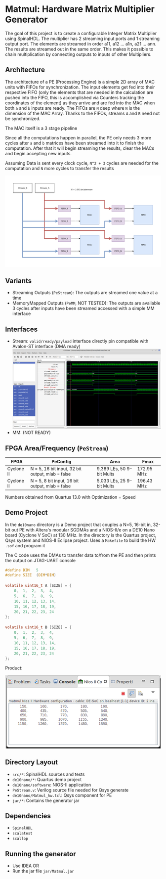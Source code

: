 # Matmul: Hardware Matrix Multiplier Generator
The goal of this project is to create a configurable Integer Matrix Multiplier 
using SpinalHDL. The multiplier has 2 streaming input ports and 1 streaming 
output port. The elements are streamed in order a11, a12 ... a1n, a21 ... ann.
The results are streamed out in the same order. This makes it possible to 
chain multiplication by connecting outputs to inputs of other Multipliers.

## Architecture 
The architecture of a PE (Processing Engine) is a simple 2D array of MAC units with FIFOs for synchronization.
The input elements get fed into their respective FIFO (only the elements that are needed in
the calculation are pushed into the FIFO, this is accomplished via Counters tracking the 
coordinates of the element) as they arrive and are fed into the MAC when both `a` and `b` 
inputs are ready. The FIFOs are `N` deep where `N` is the dimension of the MAC Array. Thanks
to the FIFOs, streams `A` and `B` need not be synchronized.

The MAC itself is a 3 stage pipeline

Since all the computations happen in parallel, the PE only needs 3 more cycles after `a` 
and `b` matrices have been streamed into it to finish the computation. After that it will 
begin streaming the results, clear the MACs and begin accepting new inputs.

Assuming Data is sent every clock cycle, `N^2 + 3` cycles are needed for
the computation and `N` more cycles to transfer the results

![Arch](arch.png)

## Variants
 - Streaming Outputs (`PeStream`): The outputs are streamed one value at a time
 - MemoryMapped Outputs (`PeMM`, NOT TESTED): The outputs are available 3 cycles after 
 inputs
 have been streamed accessed with a simple MM interface

## Interfaces
 - Stream: `valid/ready/payload` interface directly pin compatible with
 Avalon-ST interface (DMA ready)
 ![Verilator Waves](waves.png)
 - MM: (NOT READY)

## FPGA Area/Frequency (`PeStream`)

| FPGA | PeConfig | Area | Fmax |
| --- | --- | --- | ---|
| Cyclone II | N = 5, 16 bit input, 32 bit output, mlab = false | 9,389 LEs, 50 9-bit Mults | 172.95 MHz |
| Cyclone II | N = 5, 8 bit input, 16 bit output, mlab = false | 5,033 LEs, 25 9-bit Mults| 196.43 MHz |

Numbers obtained from Quartus 13.0 with Optimization = Speed

## Demo Project
In the `de10nano` directory is a Demo project that 
couples a N=5, 16-bit in, 32-bit out PE with Altera's 
modular SGDMAs and a NIOS-II/e on a DE10 Nano board
(Cyclone V SoC) at 130 MHz. In the directory is the Quartus project,
Qsys system and NIOS-II Eclipse project. Uses a `Makefile`
to build the HW `.sof` and program it

The C code uses the DMAs to transfer data to/from the 
PE and then prints the output on JTAG-UART console 

```C
#define DIM   5
#define SIZE  (DIM*DIM)

volatile uint16_t A [SIZE] = {
    0,  1,  2,  3,  4,
    5,  6,  7,  8,  9,
    10, 11, 12, 13, 14,
    15, 16, 17, 18, 19,
    20, 21, 22, 23, 24
};

volatile uint16_t B [SIZE] = {
    0,  1,  2,  3,  4,
    5,  6,  7,  8,  9,
    10, 11, 12, 13, 14,
    15, 16, 17, 18, 19,
    20, 21, 22, 23, 24
};
```
Product:

![Results](nios_output.png)

## Directory Layout
 - `src/*`: SpinalHDL sources and tests
 - `de10nano/*`: Quartus demo project
 - `de10nano/software`: NIOS-II application
 - `PeStream.v`: Verilog source file needed for Qsys generate
 - `de10nano/Matmul_hw.tcl`: Qsys component for PE
 - `jar/*`: Contains the generator jar
 
## Dependencies
 - `SpinalHDL`
 - `scalatest`
 - `scallop`

## Running the generator
 - Use IDEA OR
 - Run the jar file `jar/Matmul.jar`